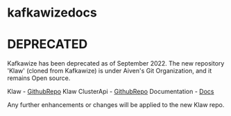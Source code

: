 # kafkawizedocs

# DEPRECATED

Kafkawize has been deprecated as of September 2022. The new repository 'Klaw' (cloned from Kafkawize) is under Aiven's Git Organization, and it remains Open source.

Klaw - [GithubRepo](https://github.com/aiven/klaw)
Klaw ClusterApi - [GithubRepo](https://github.com/aiven/klaw-cluster-api)
Documentation - [Docs](https://klaw-project.io/docs)

Any further enhancements or changes will be applied to the new Klaw repo.
